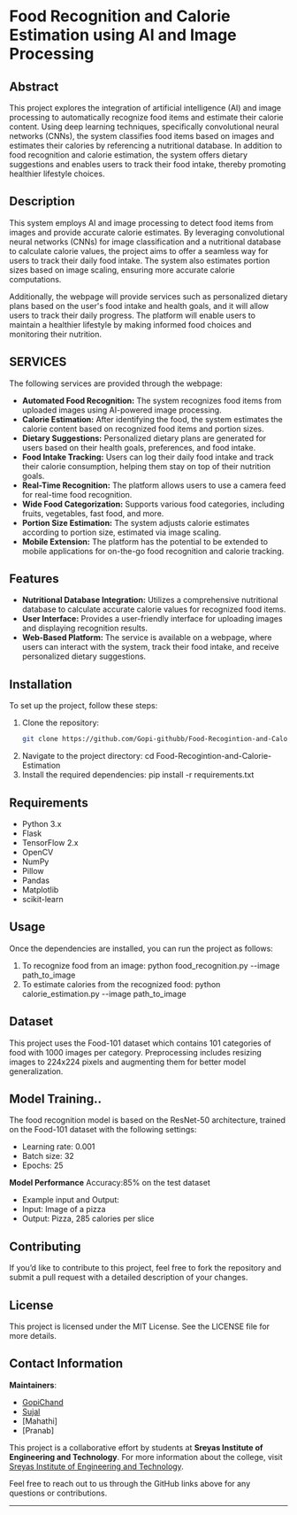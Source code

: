 # Food Recognition and Calorie Estimation using AI and Image Processing

## Abstract
This project explores the integration of artificial intelligence (AI) and image processing to automatically recognize food items and estimate their calorie content. Using deep learning techniques, specifically convolutional neural networks (CNNs), the system classifies food items based on images and estimates their calories by referencing a nutritional database. In addition to food recognition and calorie estimation, the system offers dietary suggestions and enables users to track their food intake, thereby promoting healthier lifestyle choices.

## Description
This system employs AI and image processing to detect food items from images and provide accurate calorie estimates. By leveraging convolutional neural networks (CNNs) for image classification and a nutritional database to calculate calorie values, the project aims to offer a seamless way for users to track their daily food intake. The system also estimates portion sizes based on image scaling, ensuring more accurate calorie computations.

Additionally, the webpage will provide services such as personalized dietary plans based on the user's food intake and health goals, and it will allow users to track their daily progress. The platform will enable users to maintain a healthier lifestyle by making informed food choices and monitoring their nutrition.

## SERVICES
The following services are provided through the webpage:

- **Automated Food Recognition:** The system recognizes food items from uploaded images using AI-powered image processing.
- **Calorie Estimation:** After identifying the food, the system estimates the calorie content based on recognized food items and portion sizes.
- **Dietary Suggestions:** Personalized dietary plans are generated for users based on their health goals, preferences, and food intake.
- **Food Intake Tracking:** Users can log their daily food intake and track their calorie consumption, helping them stay on top of their nutrition goals.
- **Real-Time Recognition:** The platform allows users to use a camera feed for real-time food recognition.
- **Wide Food Categorization:** Supports various food categories, including fruits, vegetables, fast food, and more.
- **Portion Size Estimation:** The system adjusts calorie estimates according to portion size, estimated via image scaling.
- **Mobile Extension:** The platform has the potential to be extended to mobile applications for on-the-go food recognition and calorie tracking.

## Features
- **Nutritional Database Integration:** Utilizes a comprehensive nutritional database to calculate accurate calorie values for recognized food items.
- **User Interface:** Provides a user-friendly interface for uploading images and displaying recognition results.
- **Web-Based Platform:** The service is available on a webpage, where users can interact with the system, track their food intake, and receive personalized dietary suggestions.

## Installation
To set up the project, follow these steps:

1. Clone the repository:
   ```bash
   git clone https://github.com/Gopi-githubb/Food-Recogintion-and-Calorie-Estimation.git
2.	Navigate to the project directory:
   cd Food-Recogintion-and-Calorie-Estimation  	
4.	Install the required dependencies:
   pip install -r requirements.txt

## Requirements
- Python 3.x
- Flask
- TensorFlow 2.x
- OpenCV
- NumPy
- Pillow
- Pandas
- Matplotlib
- scikit-learn

## Usage
Once the dependencies are installed, you can run the project as follows:
1.	To recognize food from an image:
   python food_recognition.py --image path_to_image
2.	To estimate calories from the recognized food:
   python calorie_estimation.py --image path_to_image

## Dataset
This project uses the Food-101 dataset which contains 101 categories of food with 1000 images per category. Preprocessing includes resizing images to 224x224 pixels and augmenting them for better model generalization.

## Model Training..
The food recognition model is based on the ResNet-50 architecture, trained on the Food-101 dataset with the following settings:
-	Learning rate: 0.001
-	Batch size: 32
-	Epochs: 25

**Model Performance**
Accuracy:85% on the test dataset

-  Example input and Output:
-	Input: Image of a pizza
-	Output: Pizza, 285 calories per slice

## Contributing
If you’d like to contribute to this project, feel free to fork the repository and submit a pull request with a detailed description of your changes.

## License 
This project is licensed under the MIT License.  See the LICENSE file for more details.

## Contact Information

**Maintainers**:  
- [GopiChand](https://github.com/Gopi-githubb)  
- [Sujal](https://github.com/Sujal-Bangari)  
- [Mahathi] 
- [Pranab]

This project is a collaborative effort by students at **Sreyas Institute of Engineering and Technology**. For more information about the college, visit [Sreyas Institute of Engineering and Technology](https://sreyas.ac.in/). 

Feel free to reach out to us through the GitHub links above for any questions or contributions.

---

